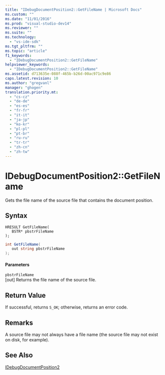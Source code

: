 ```yaml
---
title: "IDebugDocumentPosition2::GetFileName | Microsoft Docs"
ms.custom: ""
ms.date: "11/01/2016"
ms.prod: "visual-studio-dev14"
ms.reviewer: ""
ms.suite: ""
ms.technology: 
  - "vs-ide-sdk"
ms.tgt_pltfrm: ""
ms.topic: "article"
f1_keywords: 
  - "IDebugDocumentPosition2::GetFileName"
helpviewer_keywords: 
  - "IDebugDocumentPosition2::GetFileName"
ms.assetid: d713635e-088f-465b-b26d-00ac971c9e86
caps.latest.revision: 10
ms.author: "gregvanl"
manager: "ghogen"
translation.priority.mt: 
  - "cs-cz"
  - "de-de"
  - "es-es"
  - "fr-fr"
  - "it-it"
  - "ja-jp"
  - "ko-kr"
  - "pl-pl"
  - "pt-br"
  - "ru-ru"
  - "tr-tr"
  - "zh-cn"
  - "zh-tw"
---
```

# IDebugDocumentPosition2::GetFileName
Gets the file name of the source file that contains the document position.  
  
## Syntax  
  
```cpp#  
HRESULT GetFileName(   
   BSTR* pbstrFileName  
);  
```  
  
```c#  
int GetFileName(   
   out string pbstrFileName  
);  
```  
  
#### Parameters  
 `pbstrFileName`  
 [out] Returns the file name of the source file.  
  
## Return Value  
 If successful, returns `S_OK`; otherwise, returns an error code.  
  
## Remarks  
 A source file may not always have a file name (the source file may not exist on disk, for example).  
  
## See Also  
 [IDebugDocumentPosition2](../../../extensibility/debugger/reference/idebugdocumentposition2.md)